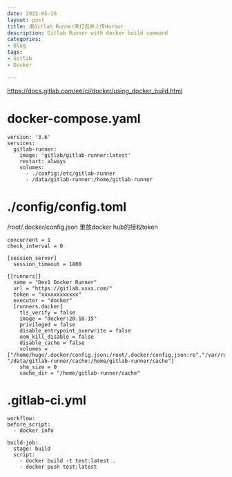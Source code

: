```yaml
---
date: 2022-05-16
layout: post
title: 用Gitlab Runner来打包并上传Harbor
description: Gitlab Runner with docker build command
categories:
- Blog
tags:
- Gitlab
- Docker

---
```


https://docs.gitlab.com/ee/ci/docker/using_docker_build.html


# docker-compose.yaml

```
version: '3.6'
services:
  gitlab-runner:
    image: 'gitlab/gitlab-runner:latest'
    restart: always
    volumes:
      - ./config:/etc/gitlab-runner
      - /data/gitlab-runner:/home/gitlab-runner
```

# ./config/config.toml

/root/.docker/config.json 里放docker hub的授权token

```
concurrent = 1
check_interval = 0

[session_server]
  session_timeout = 1800

[[runners]]
  name = "Dev1 Docker Runner"
  url = "https://gitlab.xxxx.com/"
  token = "xxxxxxxxxxxx"
  executor = "docker"
  [runners.docker]
    tls_verify = false
    image = "docker:20.10.15"
    privileged = false
    disable_entrypoint_overwrite = false
    oom_kill_disable = false
    disable_cache = false
    volumes = ["/home/hugo/.docker/config.json:/root/.docker/config.json:ro","/var/run/docker.sock:/var/run/docker.sock", "/data/gitlab-runner/cache:/home/gitlab-runner/cache"]
    shm_size = 0
    cache_dir = "/home/gitlab-runner/cache"
```

# .gitlab-ci.yml  
```
workflow:
before_script:
  - docker info

build-job:
  stage: build
  script:
    - docker build -t test:latest .
    - docker push test:latest
```
